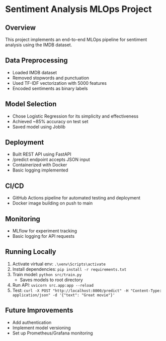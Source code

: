 # Sentiment Analysis MLOps Project

## Overview
This project implements an end-to-end MLOps pipeline for sentiment analysis using the IMDB dataset.

## Data Preprocessing
- Loaded IMDB dataset
- Removed stopwords and punctuation
- Used TF-IDF vectorization with 5000 features
- Encoded sentiments as binary labels

## Model Selection
- Chose Logistic Regression for its simplicity and effectiveness
- Achieved ~85% accuracy on test set
- Saved model using Joblib

## Deployment
- Built REST API using FastAPI
- /predict endpoint accepts JSON input
- Containerized with Docker
- Basic logging implemented

## CI/CD
- GitHub Actions pipeline for automated testing and deployment
- Docker image building on push to main

## Monitoring
- MLflow for experiment tracking
- Basic logging for API requests


## Running Locally
1. Activate virtual env: `.\venv\Scripts\activate`
2. Install dependencies: `pip install -r requirements.txt`
3. Train model: `python src/train.py`
   - Saves models to root directory
4. Run API: `uvicorn src.app:app --reload`
5. Test: `curl -X POST "http://localhost:8000/predict" -H "Content-Type: application/json" -d '{"text": "Great movie"}'`


## Future Improvements
- Add authentication
- Implement model versioning
- Set up Prometheus/Grafana monitoring